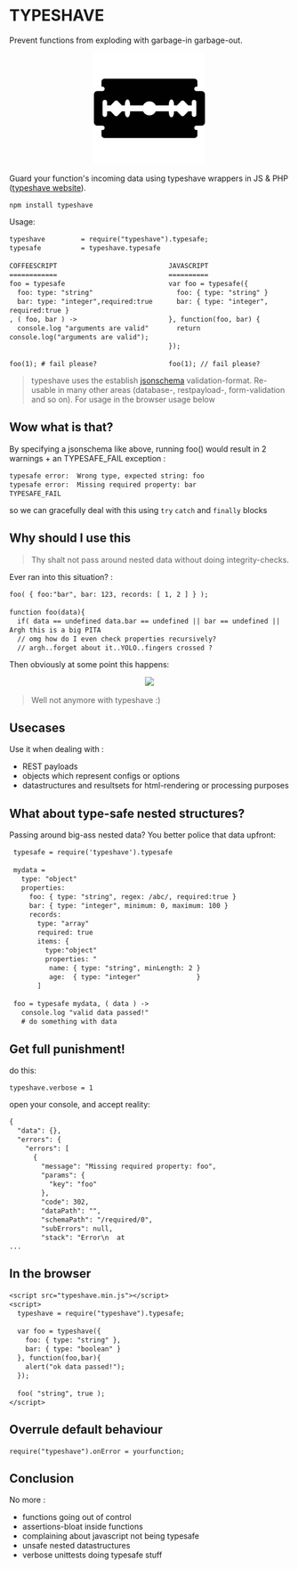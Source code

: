 TYPESHAVE 
=========

Prevent functions from exploding with garbage-in garbage-out.

<center><img src="https://raw.githubusercontent.com/coderofsalvation/typeshave/gh-pages/logo.png"/></center>

Guard your function's incoming data using typeshave wrappers in JS & PHP ([typeshave website](http://typeshave.isvery.ninja)).

    npm install typeshave

Usage:   

    typeshave         = require("typeshave").typesafe;
    typesafe          = typeshave.typesafe 

    COFFEESCRIPT                            JAVASCRIPT
    ============                            ==========
    foo = typesafe                          var foo = typesafe({
      foo: type: "string"                     foo: { type: "string" }
      bar: type: "integer",required:true      bar: { type: "integer", required:true }
    , ( foo, bar ) ->                       }, function(foo, bar) {
      console.log "arguments are valid"       return console.log("arguments are valid");
                                            });
    
    foo(1); # fail please?                  foo(1); // fail please?

> typeshave uses the establish [jsonschema](http://jsonschema.net) validation-format. Re-usable 
in many other areas (database-, restpayload-, form-validation and so on). For usage in the browser usage below

## Wow what is that?

By specifying a jsonschema like above, running foo() would result in 2 warnings + an TYPESAFE_FAIL exception : 

    typesafe error:  Wrong type, expected string: foo 
    typesafe error:  Missing required property: bar
    TYPESAFE_FAIL

so we can gracefully deal with this using `try` `catch` and `finally` blocks

## Why should I use this

> Thy shalt not pass around nested data without doing integrity-checks.

Ever ran into this situation? :

    foo( { foo:"bar", bar: 123, records: [ 1, 2 ] } );

    function foo(data){
      if( data == undefined data.bar == undefined || bar == undefined || Argh this is a big PITA 
      // omg how do I even check properties recursively?
      // argh..forget about it..YOLO..fingers crossed ?

Then obviously at some point this happens:

<center><img src="http://www.gifbin.com/bin/102009/1256553541_exploding-trash.gif"/></center>

> Well not anymore with typeshave :)

## Usecases

Use it when dealing with :

* REST payloads 
* objects which represent configs or options 
* datastructures and resultsets for html-rendering or processing purposes

## What about type-safe nested structures?

Passing around big-ass nested data?
You better police that data upfront:

     typesafe = require('typeshave').typesafe              
 
     mydata =                                              
       type: "object"
       properties:                                         
         foo: { type: "string", regex: /abc/, required:true }             
         bar: { type: "integer", minimum: 0, maximum: 100 }
         records:                                          
           type: "array"                                   
           required: true
           items: {                                        
             type:"object"
             properties: "
              name: { type: "string", minLength: 2 }       
              age:  { type: "integer"              }       
           ]                                               
                                                           
     foo = typesafe mydata, ( data ) ->                    
       console.log "valid data passed!"                    
       # do something with data                            

## Get full punishment!

do this:

    typeshave.verbose = 1

open your console, and accept reality:

    {
      "data": {},
      "errors": {
        "errors": [
          {
            "message": "Missing required property: foo",
            "params": {
              "key": "foo"
            },
            "code": 302,
            "dataPath": "",
            "schemaPath": "/required/0",
            "subErrors": null,
            "stack": "Error\n  at 
    ...

## In the browser 

    <script src="typeshave.min.js"></script>
    <script>
      typeshave = require("typeshave").typesafe;

      var foo = typeshave({
        foo: { type: "string" },
        bar: { type: "boolean" }
      }, function(foo,bar){
        alert("ok data passed!");
      });

      foo( "string", true );
    </script>

## Overrule default behaviour

    require("typeshave").onError = yourfunction;

## Conclusion

No more :

* functions going out of control
* assertions-bloat inside functions 
* complaining about javascript not being typesafe
* unsafe nested datastructures 
* verbose unittests doing typesafe stuff 
